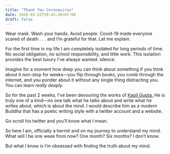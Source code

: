 ```yaml
---
title: "Thank You Coronavirus"
date: 2020-03-22T19:43:28+07:00
draft: false
---
```


Wear mask. Wash your hands. Avoid people. Covid-19 made everyone scared of death . . . and I’m grateful for that. Let me explain.

For the first time in my life I am completely isolated for long periods of time. No social obligation, no school responsibility, and little work. This isolation provides the best luxury I’ve always wanted: silence.

Imagine for a moment how deep you can think about something if you think about it non-stop for weeks—you flip through books, you comb through the internet, and you ponder about it without any single thing distracting you. You can learn _really deeply._

So for the past 2 weeks, I’ve been devouring the works of [Kapil Gupta.](https://twitter.com/kapilguptamd) He is truly one of a kind—no one talk what he talks about and write what he writes about, which is about the mind. I would describe him as a modern Buddha that has a poetic writing style with a twitter account and a website.

Go scroll his twitter and you’ll know what I mean.

So here I am, officially a hermit and on my journey to understand my mind. What will I be one week from now? One month? Six months? I don’t know.

But what I know is I’m obsessed with finding the truth about my mind.